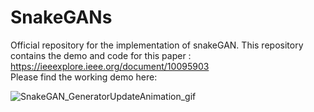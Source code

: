 # SnakeGANs
Official repository for the implementation of snakeGAN. This repository contains the demo and code for this paper : https://ieeexplore.ieee.org/document/10095903 <br>
Please find the working demo here:

![SnakeGAN_GeneratorUpdateAnimation_gif](https://github.com/fatwir/SnakeGANs/assets/81345858/6dd0fbb9-7647-426d-b381-4e513fb0e3c0)
